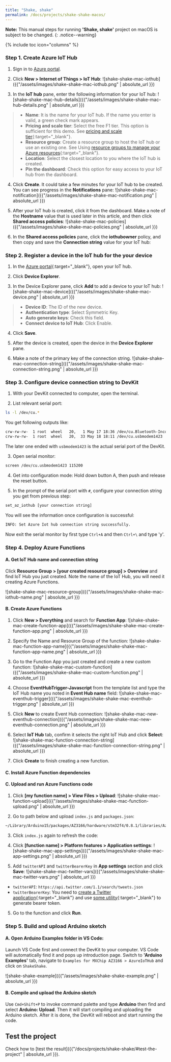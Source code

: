 ```yaml
---
title: "Shake, shake"
permalink: /docs/projects/shake-shake-macos/
---
```


**Note:** This manual steps for running **'Shake, shake'** project on macOS is subject to be changed.
{: .notice--warning}

{% include toc icon="columns" %}

### Step 1. Create Azure IoT Hub

1. Sign in to [Azure portal](https://portal.azure.com/).

2. Click **New > Internet of Things > IoT Hub**:
 ![shake-shake-mac-iothub]({{"/assets/images/shake-shake-mac-iothub.png" | absolute_url }})

3. In the **IoT hub** pane, enter the following information for your IoT hub:
 ![shake-shake-mac-hub-details]({{"/assets/images/shake-shake-mac-hub-details.png" | absolute_url }})
 > * **Name**: It is the name for your IoT hub. If the name you enter is valid, a green check mark appears.
 > * **Pricing and scale tier**: Select the free F1 tier. This option is sufficient for this demo. See [pricing and scale tier](https://azure.microsoft.com/pricing/details/iot-hub/){:target="_blank"}.
 > * **Resource group**: Create a resource group to host the IoT hub or use an existing one. See Using [resource groups to manage your Azure resources](https://docs.microsoft.com/en-us/azure/azure-resource-manager/resource-group-portal){:target="_blank"}.
 > * **Location**: Select the closest location to you where the IoT hub is created.
 > * **Pin the dashboard**: Check this option for easy access to your IoT hub from the dashboard.

4. Click **Create**. It could take a few minutes for your IoT hub to be created. You can see progress in the **Notifications** pane:
 ![shake-shake-mac-notification]({{"/assets/images/shake-shake-mac-notification.png" | absolute_url }})

5. After your IoT hub is created, click it from the dashboard. Make a note of the **Hostname** value that is used later in this article, and then click **Shared access policies**:
 ![shake-shake-mac-policies]({{"/assets/images/shake-shake-mac-policies.png" | absolute_url }})

6. In the **Shared access policies** pane, click the **iothubowner** policy, and then copy and save the **Connection string** value for your IoT hub:

### Step 2. Register a device in the IoT hub for the your device

1. In the [Azure portal](https://portal.azure.com/){:target="_blank"}, open your IoT hub.

2. Click **Device Explorer**.

3. In the Device Explorer pane, click **Add** to add a device to your IoT hub:
 ![shake-shake-mac-device]({{"/assets/images/shake-shake-mac-device.png" | absolute_url }})
 > * **Device ID**: The ID of the new device.
 > * **Authentication type**: Select Symmetric Key.
 > * **Auto generate keys**: Check this field.
 > * **Connect device to IoT Hub**: Click Enable.

4. Click **Save**.

5. After the device is created, open the device in the **Device Explorer** pane.

6. Make a note of the primary key of the connection string.
 ![shake-shake-mac-connection-string]({{"/assets/images/shake-shake-mac-connection-string.png" | absolute_url }})

### Step 3. Configure device connection string to DevKit

1. With your DevKit connected to computer, open the terminal.

2. List relevant serial port:
 ```bash
 ls -l /dev/cu.*
 ```
 You get following outputs like:
 ```bash
 crw-rw-rw-  1 root  wheel   20,   1 May 17 18:36 /dev/cu.Bluetooth-Incoming-Port
 crw-rw-rw-  1 root  wheel   20,  33 May 18 18:11 /dev/cu.usbmodem1423
 ```
 The later one ended with `usbmodem1423` is the actual serial port of the DevKit.

3. Open serial monitor:
 ```bash
 screen /dev/cu.usbmodem1423 115200
 ```

4. Get into configuration mode:
 Hold down button A, then push and release the reset button.

5. In the prompt of the serial port with `#`, configure your connection string you get from previous step:
 ```bash
 set_az_iothub [your connection string]
 ```
 You will see the information once configuration is successful:
 ```bash
 INFO: Set Azure Iot hub connection string successfully.
 ```
 Now exit the serial monitor by first type `Ctrl+A` and then `Ctrl+\` and type 'y'.

### Step 4. Deploy Azure Functions

#### A. Get IoT Hub name and connection string

Click **Resource Group > [your created resource group] > Overview** and find IoT Hub you just created. Note the name of the IoT Hub, you will need it creating Azure Functions.

![shake-shake-mac-resource-group]({{"/assets/images/shake-shake-mac-iothub-name.png" | absolute_url }})

#### B. Create Azure Functions

1. Click **New > Everything** and search for **Function App**:
 ![shake-shake-mac-create-function-app]({{"/assets/images/shake-shake-mac-create-function-app.png" | absolute_url }})

2. Specify the Name and Resource Group of the function:
 ![shake-shake-mac-function-app-name]({{"/assets/images/shake-shake-mac-function-app-name.png" | absolute_url }})

3. Go to the Function App you just created and create a new custom function:
 ![shake-shake-mac-custom-function]({{"/assets/images/shake-shake-mac-custom-function.png" | absolute_url }})

4. Choose **EventHubTrigger-Javascript** from the template list and type the IoT Hub name you noted in **Event Hub name** field:
 ![shake-shake-mac-eventhub-trigger]({{"/assets/images/shake-shake-mac-eventhub-trigger.png" | absolute_url }})

5. Click **New** to create Event Hub connection:
 ![shake-shake-mac-new-eventhub-connection]({{"/assets/images/shake-shake-mac-new-eventhub-connection.png" | absolute_url }})

6. Select **IoT Hub** tab, confirm it selects the right IoT Hub and click **Select**:
 ![shake-shake-mac-function-connection-string]({{"/assets/images/shake-shake-mac-function-connection-string.png" | absolute_url }})

7. Click **Create** to finish creating a new function.

#### C. Install Azure Function dependencies

#### C. Upload and run Azure Functions code

1. Click **[my function name] > View Files > Upload**:
 ![shake-shake-mac-function-upload]({{"/assets/images/shake-shake-mac-function-upload.png" | absolute_url }})

2. Go to path below and upload `index.js` and `packages.json`:
```bash
~/Library/Arduino15/packages/AZ3166/hardware/stm32f4/0.8.1/libraries/AzureIotHub/examples/ShakeShake/azureFunction
```

3. Click `index.js` again to refresh the code:


3. Click **[function name] > Platform features > Application settings**:
 ![shake-shake-mac-app-settings]({{"/assets/images/shake-shake-mac-app-settings.png" | absolute_url }})

4. Add `twitterAPI` and `twitterBearerKey` in **App settings** section and click **Save**:
 ![shake-shake-mac-twitter-vars]({{"/assets/images/shake-shake-mac-twitter-vars.png" | absolute_url }})
 - `twitterAPI`: `https://api.twitter.com/1.1/search/tweets.json`
 - `twitterBearerKey`: You need to [create a Twitter application](http://docs.inboundnow.com/guide/create-twitter-application/){:target="_blank"} and use [some utility](https://github.com/wellsjo/get-twitter-bearer-token){:target="_blank"} to generate bearer token.

5. Go to the function and click **Run**.

### Step 5. Build and upload Arduino sketch

#### A. Open Arduino Examples folder in VS Code:

Launch VS Code first and connect the DevKit to your computer. VS Code will automatically find it and pops up introduction page. Switch to **'Arduino Examples'** tab, navigate to `Examples for MXChip AZ3166 > AzureIoTHub` and click on `ShakeShake`.

![shake-shake-example]({{"/assets/images/shake-shake-example.png" | absolute_url }})

#### B. Compile and upload the Arduino sketch

Use `Cmd+Shift+P` to invoke command palette and type **Arduino** then find and select **Arduino: Upload**. Then it will start compiling and uploading the Arduino sketch. After it is done, the DevKit will reboot and start running the code.

## Test the project

Check how to [test the result]({{"/docs/projects/shake-shake/#test-the-project" | absolute_url }}).